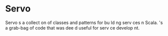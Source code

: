 # Servo

Servo  s a collect on of classes and patterns for bu ld ng serv ces  n Scala.  's a grab-bag of code that was dee d useful for serv ce develop nt.
